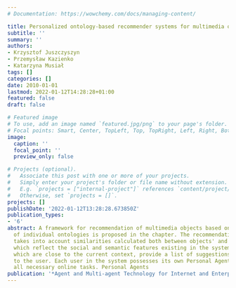 ```yaml
---
# Documentation: https://wowchemy.com/docs/managing-content/

title: Personalized ontology-based recommender systems for multimedia objects
subtitle: ''
summary: ''
authors:
- Krzysztof Juszczyszyn
- Przemysław Kazienko
- Katarzyna Musiał
tags: []
categories: []
date: 2010-01-01
lastmod: 2022-01-12T14:28:28+01:00
featured: false
draft: false

# Featured image
# To use, add an image named `featured.jpg/png` to your page's folder.
# Focal points: Smart, Center, TopLeft, Top, TopRight, Left, Right, BottomLeft, Bottom, BottomRight.
image:
  caption: ''
  focal_point: ''
  preview_only: false

# Projects (optional).
#   Associate this post with one or more of your projects.
#   Simply enter your project's folder or file name without extension.
#   E.g. `projects = ["internal-project"]` references `content/project/deep-learning/index.md`.
#   Otherwise, set `projects = []`.
projects: []
publishDate: '2022-01-12T13:28:28.673850Z'
publication_types:
- '6'
abstract: A framework for recommendation of multimedia objects based on processing
  of individual ontologies is proposed in the chapter. The recommendation process
  takes into account similarities calculated both between objects' and users' ontologies,
  which reflect the social and semantic features existing in the system. The ontologies,
  which are close to the current context, provide a list of suggestions presented
  to the user. Each user in the system possesses its own Personal Agent that performs
  all necessary online tasks. Personal Agents
publication: '*Agent and Multi-agent Technology for Internet and Enterprise Systems*'
---
```

